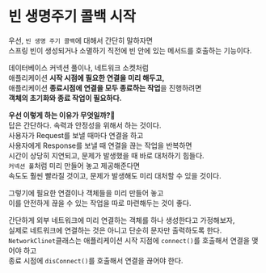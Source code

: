 # 빈 생명주기 콜백 시작  
우선, `빈 생명 주기 콜백`에 대해서 간단히 말하자면      
스프링 빈이 생성되거나 소멸하기 직전에 빈 안에 있는 메서드를 호출하는 기능이다.       
   
데이터베이스 커넥션 풀이나, 네트워크 소켓처럼    
애플리케이션 **시작 시점에 필요한 연결을 미리 해두고,**   
애플리케이션 **종료시점에 연결을 모두 종료하는 작업**을 진행하려면   
**객체의 초기화와 종료 작업이 필요하다.**      
           
**우선 이렇게 하는 이유가 무엇일까?🤔**        
답은 간단하다. 속력과 안정성을 위해서 하는 것이다.        
사용자가 Request를 보낼 때마다 연결을 하고         
사용자에게 Response를 보낼 때 연결을 끊는 작업을 반복하면        
시간이 상당히 지연되고, 문제가 발생했을 때 바로 대처하기 힘들다.         
`커넥션 풀`처럼 미리 만들어 놓고 제공해준다면      
속도도 훨씬 빨라질 것이고, 문제가 발생해도 미리 대처할 수 있을 것이다.     
          
그렇기에 필요한 연결이나 객체들을 미리 만들어 놓고         
이를 안전하게 끊을 수 있는 작업을 따로 마련해두는 것이 좋다.         
        
간단하게 외부 네트워크에 미리 연결하는 객체를 하나 생성한다고 가정해보자,   
실제로 네트워크에 연결하는 것은 아니고 단순히 문자만 출력하도록 한다.         
`NetworkClinet`클래스는 애플리케이션 시작 지점에 `connect()`를 호출해서 연결을 맺어야 하고       
종료 시점에 `disConnect()`를 호출해서 연결을 끊어야 한다.          
      
```java  

```   
 
  

